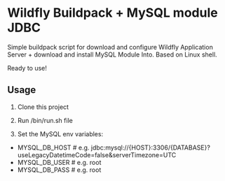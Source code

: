 # Wildfly Buildpack + MySQL module JDBC

Simple buildpack script for download and configure Wildfly Application Server + download and install MySQL Module Into. 
Based on Linux shell.

Ready to use! 

## Usage

1. Clone this project

2. Run /bin/run.sh file

3. Set the MySQL env variables:
- MYSQL_DB_HOST # e.g. jdbc:mysql://{HOST}:3306/{DATABASE}?useLegacyDatetimeCode=false&serverTimezone=UTC
- MYSQL_DB_USER # e.g. root
- MYSQL_DB_PASS # e.g. root
